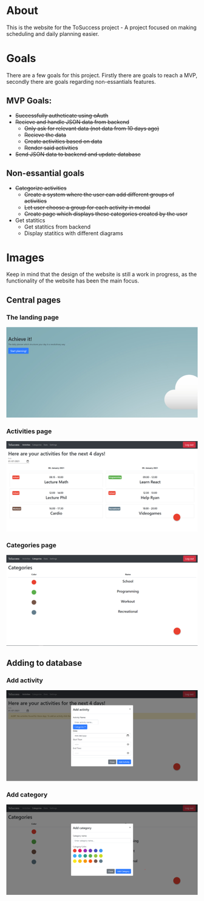 # About
This is the website for the ToSuccess project - A project focused on making scheduling and daily planning easier.

# Goals
There are a few goals for this project. Firstly there are goals to reach a MVP, secondly there are goals regarding non-essantials features.

## MVP Goals:
- <s>Successfully autheticate using oAuth</s>
- <s>Recieve and handle JSON data from backend</s>
    - <s>Only ask for relevant data (not data from 10 days ago)</s>
    - <s>Recieve the data</s>
    - <s>Create activities based on data</s>
    - <s>Render said activities</s>
- <s>Send JSON data to backend and update database</s>

## Non-essantial goals
- <s>Categorize activities
    - Create a system where the user can add different groups of activities
    - Let user choose a group for each activity in modal
    - Create page which displays these categories created by the user</s>
- Get statitics
    - Get statitics from backend
    - Display statitics with different diagrams

# Images
Keep in mind that the design of the website is still a work in progress, as the functionality of the website has been the main focus.

## Central pages

### The landing page
![The landing page](/website_imgs/landingpage.png)

### Activities page
![Activities page](/website_imgs/homepage_filled.png)

### Categories page
![Categories page](/website_imgs/categories_filled.png)

## Adding to database

### Add activity
![Add activity](/website_imgs/homepage_add.png)

### Add category
![Add category](/website_imgs/add_category.png)